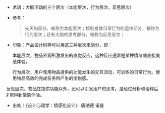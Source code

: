 + 术语：大脑活动的三个层次（本能层次，行为层次，反思层次）
+ 参考：
  > 先天的部分，被称为本能层次；控制身体日常行为的运作部分，被称为行为层次；还有大脑的思考部分，被称为反思层次；
  
+ 印象：产品设计同样可以用这三种层次来划分，即：

  本能层次，物品外观所激发出的直觉反应，这种反应通常是某种情绪或直接美感体验。

  行为层次，用户使用物品提供的功能发生的交互活动，可训练的日常行为。使用物品高效的完成任务所产生的愉悦感。
  
  反思层次，物品在提供功能以外，还可以引发用户的思考。是经过分析和诠释后才能得到情感体验。
  
+ 出处：《设计心理学：情感化设计》 唐纳德 诺曼
